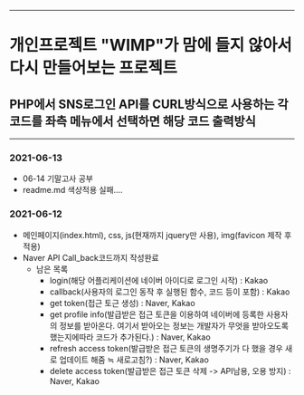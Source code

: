 -------
# 개인프로젝트 "WIMP"가 맘에 들지 않아서 다시 만들어보는 프로젝트

## PHP에서 SNS로그인 API를 CURL방식으로 사용하는 각 코드를 좌측 메뉴에서 선택하면 해당 코드 출력방식
-------
### 2021-06-13
 + 06-14 기말고사 공부
 + readme.md 색상적용 실패....
### 2021-06-12
+ 메인페이지(index.html), css, js(현재까지 jquery만 사용), img(favicon 제작 후 적용)
+ Naver API Call_back코드까지 작성완료
    + 남은 목록
        - login(해당 어플리케이션에 네이버 아이디로 로그인 시작) : Kakao
        - callback(사용자의 로그인 동작 후 실행된 함수, 코드 등이 포함) : Kakao
        - get token(접근 토근 생성) : Naver, Kakao
        - get profile info(발급받은 접근 토큰을 이용하여 네이버에 등록한 사용자의 정보를 받아온다. 여기서 받아오는 정보는 개발자가 무엇을 받아오도록 했는지에따라 코드가 추가된다.) : Naver, Kakao
        - refresh access token(발급받은 접근 토큰의 생명주기가 다 했을 경우 새로 업데이트 해줌 ≒ 새로고침?) : Naver, Kakao
        - delete access token(발급받은 접근 토큰 삭제 -> API남용, 오용 방지) : Naver, Kakao
